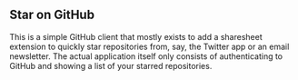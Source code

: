 ## Star on GitHub

This is a simple GitHub client that mostly exists to add a sharesheet extension to quickly star repositories from, say, the Twitter app or an email newsletter. The actual application itself only consists of authenticating to GitHub and showing a list of your starred repositories.

